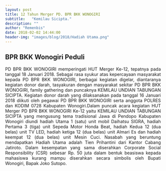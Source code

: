 ```yaml
---
layout: post
title: 12 Tahun Merger PD. BPR BKK WONOGIRI
subtitle:   "Kemilau Sicipta."
description: ""
author: "Remenbis"
date: 2018-02-02 14:44:00
header-img: "images/blog/2018/Hadiah Utama.png"
---
```

## BPR BKK Wonogiri Peduli
<div style="text-align: justify;">PD BPR BKK WONOGIRI memperingati HUT Merger Ke-12, tepatnya pada tanggal 18 Januari 2018. Sebagai rasa syukur atas kepercayaan masyarakat kepada PD BPR BKK WONOGIRI, berbagai kegiatan digelar, diantaranya kegiatan donor darah, tasyakuran dengan masyarakat sekitar PD BPR BKK WONOGIRI, family gathering dan puncaknya KEMILAU UNDIAN TABUNGAN SICIPTA.
Kegiatan donor darah yang dilaksanakan pada tanggal 16 Januari 2018 diikuti oleh pegawai PD BPR BKK WONOGIRI serta anggota POLRES dan KODIM 0728 Kabupaten Wonogiri.Dalam puncak acara kegiatan HUT Merger PD BPR BKK WONOGIRI Ke-12 yaitu KEMILAU UNDIAN TABUNGAN SICIPTA yang mengusung tema tradisional Jawa di Pendopo Kabupaten Wonogiri  diundi  hadiah Utama  1 (satu) unit mobil Daihatsu SIGRA, hadiah Pertama  3 (tiga) unit Sepeda Motor Honda Beat, hadiah Kedua  12 (dua belas) unit TV LED, hadiah ketiga 12 (dua belas) unit Almari Es dan hadiah keempat 12 (dua belas) unit Mesin Cuci. Nasabah yang beruntung mendapatkan Hadiah Utama adalah Tien Prihantini dari Kantor Cabang Jatiroto. Dalam kesempatan yang sama  diserahkan  Corporate Social Responsibility (CSR) sebesar Rp. 50 juta dalam bentuk beasiswa kepada mahasiswa kurang mampu diserahkan secara simbolis oleh Bupati Wonogiri, Bapak Joko Sutopo.</div>



